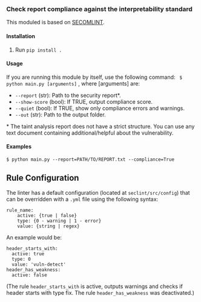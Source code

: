 ### Check report compliance against the interpretability standard
This moduled is based on [SECOMLINT](https://github.com/TQRG/secomlint). 

#### Installation
1. Run ```pip install .```


#### Usage
If you are running this module by itself, use the following command:
``` $ python main.py [arguments]``` , where [arguments] are:

- `--report` (str): Path to the security report\*.
- `--show-score` (bool): If TRUE, output compliance score.
- `--quiet` (bool): If TRUE, show only compliance errors and warnings.
- `--out` (str): Path to the output folder.

\* The taint analysis report does not have a strict structure. You can use any text document containing additional/helpful about the vulnerability.


#### Examples
```$ python main.py --report=PATH/TO/REPORT.txt --compliance=True```


## Rule Configuration

The linter has a default configuration (located at ```seclint/src/config```) that can be overridden with a `.yml` file using the following syntax: 

```
rule_name:
    active: {true | false}
    type: {0 - warning | 1 - error}
    value: {string | regex}
```

An example would be:

```
header_starts_with:
  active: true
  type: 0
  value: 'vuln-detect'
header_has_weakness:
  active: false
```
(The rule `header_starts_with` is active, outputs warnings and checks if header starts with type fix. The rule `header_has_weakness` was deactivated.)

